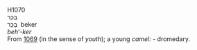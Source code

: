 <body>
  <p>H1070<br>  בּכר  <br> בֶּכֶר  ‎  beker  <br><i>beh‘-ker </i><br>From <a href="h1069.htm">1069</a> (in the sense of <i>youth</i>); a young <i>camel: - </i>dromedary.<br></p>
 </body>